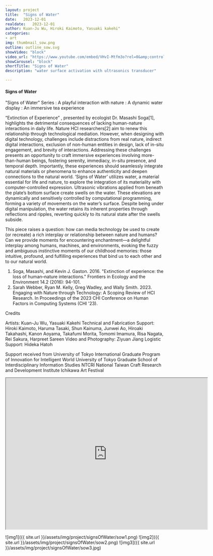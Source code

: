 ```yaml
---
layout: project
title:  "Signs of Water"
date:   2023-12-01
realdate:   2023-12-01
author: Kuan-Ju Wu, Hiroki Kaimoto, Yasuaki kakehi"
categories:
- art
img: thumbnail_sow.png
outline: outline_sow.svg
showVideo: "block"
video_url: "https://www.youtube.com/embed/VHvI-Mtfm3o?rel=0&amp;controls=0&amp;showinfo=0"
showCarousel: "block"
shortTitle: "Signs of Water"
description: "water surface activation with ultrasonics transducer"

---
```

#### Signs of Water ####


"Signs of Water" Series
<Stream>: A playful interaction with nature
<Tank>: A dynamic water display
<Plate>: An immersive tea experience

“Extinction of Experience” , presented by ecologist Dr. Masashi Soga[1], highlights the detrimental consequences of lacking human-nature interactions in daily life. Nature HCI researchers[2] aim to renew this relationship through technological mediation. However, when designing with digital technology, challenges include distractions from real nature, indirect digital interactions, exclusion of non-human entities in design, lack of in-situ engagement, and brevity of interactions.
Addressing these challenges presents an opportunity to craft immersive experiences involving more-than-human beings, fostering serenity, immediacy, in-situ presence, and temporal depth. Importantly, these experiences should seamlessly integrate natural materials or phenomena to enhance authenticity and deepen connections to the natural world.
‘Signs of Water’  utilizes water, a material essential for life and nature, to explore the integration of its materiality with computer-controlled expression. Ultrasonic vibrations applied from beneath the plate’s bottom surface create swells on the water. These elevations are dynamically and sensitively controlled by computational programming, forming a variety of movements on the water’s surface. Despite being under digital manipulation, the water retains its inherent properties through reflections and ripples, reverting quickly to its natural state after the swells subside. 

This piece raises a question: how can media technology be used to create (or recreate) a rich interplay or relationship between nature and humans? Can we provide moments for encountering enchantment—a delightful interplay among humans, machines, and environments, evoking the fuzzy and ambiguous instinctive moments of our childhood memories: those intuitive, profound, and fulfilling experiences that bind us to each other and to our natural world.


1.	Soga, Masashi, and Kevin J. Gaston. 2016. "Extinction of experience: the loss of human–nature interactions." Frontiers in Ecology and the Environment 14.2 (2016): 94-101.
2.	Sarah Webber, Ryan M. Kelly, Greg Wadley, and Wally Smith. 2023. Engaging with Nature through Technology: A Scoping Review of HCI Research. In Proceedings of the 2023 CHI Conference on Human Factors in Computing Systems (CHI '23).

Credits

Artists: Kuan-Ju Wu, Yasuaki Kakehi
Technical and Fabrication Support: Hiroki Kaimoto, Haruma Tasaki, Shun Kainuma, Junwei Ao, Hiroaki Takahashi, Kanon Aoyama, Takafumi Morita, Tomomi Imamura, Risa Nagata, Rei Sakura, Harpreet Sareen
Video and Photography: Ziyuan Jiang
Logistic Support: Hideka Hatoh

Support received from
University of Tokyo International Graduate Program of Innovation for Intelligent World
University of Tokyo Graduate School of Interdisciplinary Information Studies
NTCRI National Taiwan Craft Research and Development Institute
Ichikawa Art Festival

<iframe src="https://drive.google.com/file/d/180up7E7itq-mWFl7VxI4fsnXqQq2y-OU/preview" width="640" height="480" allow="autoplay"></iframe>

![img1]({{ site.url }}/assets/img/project/signsOfWater/sow1.png)
![img2]({{ site.url }}/assets/img/project/signsOfWater/sow2.png)
![img3]({{ site.url }}/assets/img/project/signsOfWater/sow3.jpg)

